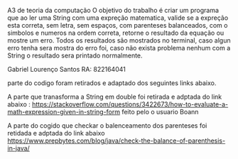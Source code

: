A3 de teoria da computação 
O objetivo do trabalho é criar um programa que ao ler uma String com uma expreção matematica, valide se a expreção esta correta, sem letra, sem espaços, com parenteses balanceados, com o simbolos e numeros na ordem correta, retorne o resultado da equação ou mostre um erro.
Todos os resultados são mostrados no terminal, caso algun erro tenha sera mostra do erro foi, caso não exista problema nenhum com a String o resultado sera printado normalmente. 

Gabriel Lourenço Santos RA: 822164041

parte do codigo foram retirados e adaptado dos seguintes links abaixo. 

A parte que tranasforma a String em double foi retirada e adptada do link abaixo :
https://stackoverflow.com/questions/3422673/how-to-evaluate-a-math-expression-given-in-string-form
feito pelo o usuario Boann

A parte do cogido que checkar o balenceamento dos parenteses foi retidada e adptada do link abaixo
https://www.prepbytes.com/blog/java/check-the-balance-of-parenthesis-in-java/
